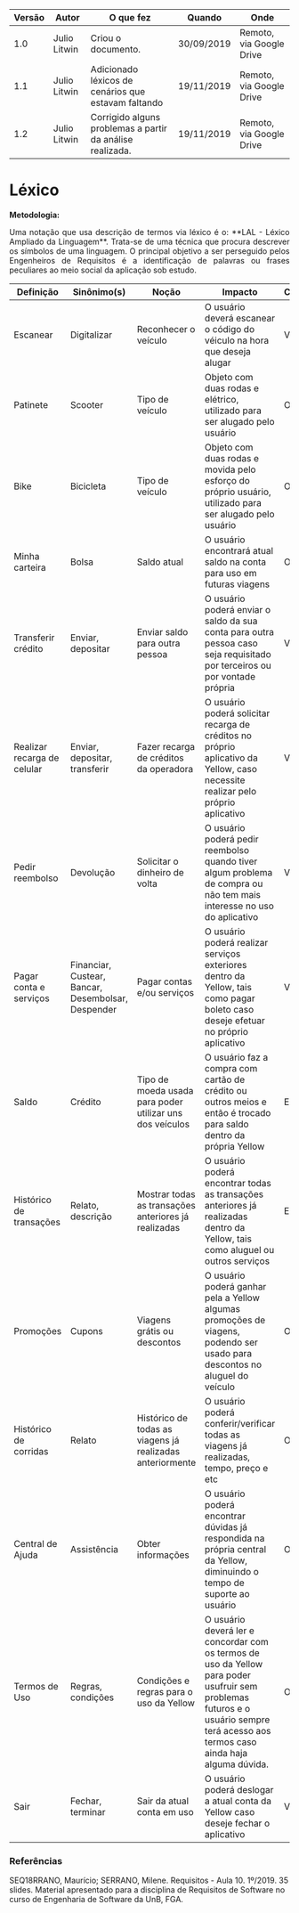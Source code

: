|Versão| Autor | O que fez |  Quando | Onde |
|------|------| --------  |-------- | -----|
|1.0| Julio Litwin | Criou o documento. |30/09/2019| Remoto, via Google Drive|
|1.1| Julio Litwin | Adicionado léxicos de cenários que estavam faltando |19/11/2019| Remoto, via Google Drive|
|1.2| Julio Litwin | Corrigido alguns problemas a partir da análise realizada. |19/11/2019| Remoto, via Google Drive|

# Léxico

**Metodologia:**

<p align="justify">Uma notação que usa descrição de termos via léxico é o: **LAL - Léxico Ampliado da Linguagem**. Trata-se de uma técnica que procura descrever os símbolos de uma linguagem. O principal objetivo a ser perseguido pelos Engenheiros de Requisitos é a identificação de palavras ou frases peculiares ao meio social da aplicação sob estudo.</p>

| Definição | Sinônimo(s) | Noção | Impacto | Classificação |
|-----|---------|------|---------|---------|
| Escanear | Digitalizar | Reconhecer o veículo | O usuário deverá escanear o código do véiculo na hora que deseja alugar | Verbo
| Patinete | Scooter | Tipo de veículo | Objeto com duas rodas e elétrico, utilizado para ser alugado pelo usuário | Objeto
| Bike | Bicicleta | Tipo de veículo | Objeto com duas rodas e movida pelo esforço do próprio usuário, utilizado para ser alugado pelo usuário | Objeto
| Minha carteira | Bolsa | Saldo atual | O usuário encontrará atual saldo na conta para uso em futuras viagens | Objeto
| Transferir crédito | Enviar, depositar | Enviar saldo para outra pessoa | O usuário poderá enviar o saldo da sua conta para outra pessoa caso seja requisitado por terceiros ou por vontade própria | Verbo
| Realizar recarga de celular | Enviar, depositar, transferir | Fazer recarga de créditos da operadora | O usuário poderá solicitar recarga de créditos no próprio aplicativo da Yellow, caso necessite realizar pelo próprio aplicativo | Verbo
| Pedir reembolso | Devolução | Solicitar o dinheiro de volta | O usuário poderá pedir reembolso quando tiver algum problema de compra ou não tem mais interesse no uso do aplicativo | Verbo
| Pagar conta e serviços | Financiar, Custear, Bancar, Desembolsar, Despender | Pagar contas e/ou serviços | O usuário poderá realizar serviços exteriores dentro da Yellow, tais como pagar boleto caso deseje efetuar no próprio aplicativo | Verbo
| Saldo | Crédito | Tipo de moeda usada para poder utilizar uns dos veículos | O usuário faz a compra com cartão de crédito ou outros meios e então é trocado para saldo dentro da própria Yellow | Estado
| Histórico de transações | Relato, descrição  | Mostrar todas as transações anteriores já realizadas | O usuário poderá encontrar todas as transações anteriores já realizadas dentro da Yellow, tais como aluguel ou outros serviços | Estado
| Promoções | Cupons | Viagens grátis ou descontos | O usuário poderá ganhar pela a Yellow algumas promoções de viagens, podendo ser usado para descontos no aluguel do veículo | Objeto
| Histórico de corridas | Relato | Histórico de todas as viagens já realizadas anteriormente | O usuário poderá conferir/verificar todas as viagens já realizadas, tempo, preço e etc  | Objeto
| Central de Ajuda | Assistência | Obter informações | O usuário poderá encontrar dúvidas já respondida na própria central da Yellow, diminuindo o tempo de suporte ao usuário | Objeto
| Termos de Uso | Regras, condições | Condições e regras para o uso da Yellow | O usuário deverá ler e concordar com os termos de uso da Yellow para poder usufruir sem problemas futuros e o usuário sempre terá acesso aos termos caso ainda haja alguma dúvida. | Objeto
| Sair | Fechar, terminar | Sair da atual conta em uso | O usuário poderá deslogar a atual conta da Yellow caso deseje fechar o aplicativo | Verbo

### Referências
SEQ18RRANO, Maurício; SERRANO, Milene. Requisitos - Aula 10. 1º/2019. 35 slides. Material apresentado para a disciplina de Requisitos de Software no curso de Engenharia de Software da UnB, FGA.
